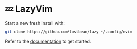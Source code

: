 # 💤 LazyVim

Start a new fresh install with:

```bash
git clone https://github.com/lostbean/lazy ~/.config/nvim
```

Refer to the [documentation](https://lazyvim.github.io/installation) to get started.
